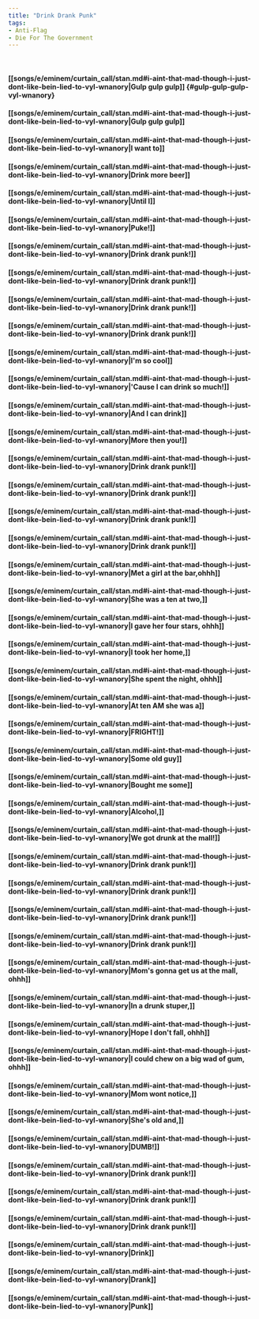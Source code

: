 ```yaml
---
title: "Drink Drank Punk"
tags:
- Anti-Flag
- Die For The Government
---
```

&nbsp;
#### [[songs/e/eminem/curtain_call/stan.md#i-aint-that-mad-though-i-just-dont-like-bein-lied-to-vyl-wnanory|Gulp gulp gulp]] {#gulp-gulp-gulp-vyl-wnanory}
#### [[songs/e/eminem/curtain_call/stan.md#i-aint-that-mad-though-i-just-dont-like-bein-lied-to-vyl-wnanory|Gulp gulp gulp]]
#### [[songs/e/eminem/curtain_call/stan.md#i-aint-that-mad-though-i-just-dont-like-bein-lied-to-vyl-wnanory|I want to]]
#### [[songs/e/eminem/curtain_call/stan.md#i-aint-that-mad-though-i-just-dont-like-bein-lied-to-vyl-wnanory|Drink more beer]]
#### [[songs/e/eminem/curtain_call/stan.md#i-aint-that-mad-though-i-just-dont-like-bein-lied-to-vyl-wnanory|Until I]]
#### [[songs/e/eminem/curtain_call/stan.md#i-aint-that-mad-though-i-just-dont-like-bein-lied-to-vyl-wnanory|Puke!]]
#### [[songs/e/eminem/curtain_call/stan.md#i-aint-that-mad-though-i-just-dont-like-bein-lied-to-vyl-wnanory|Drink drank punk!]]
#### [[songs/e/eminem/curtain_call/stan.md#i-aint-that-mad-though-i-just-dont-like-bein-lied-to-vyl-wnanory|Drink drank punk!]]
#### [[songs/e/eminem/curtain_call/stan.md#i-aint-that-mad-though-i-just-dont-like-bein-lied-to-vyl-wnanory|Drink drank punk!]]
#### [[songs/e/eminem/curtain_call/stan.md#i-aint-that-mad-though-i-just-dont-like-bein-lied-to-vyl-wnanory|Drink drank punk!]]
#### [[songs/e/eminem/curtain_call/stan.md#i-aint-that-mad-though-i-just-dont-like-bein-lied-to-vyl-wnanory|I'm so cool]]
#### [[songs/e/eminem/curtain_call/stan.md#i-aint-that-mad-though-i-just-dont-like-bein-lied-to-vyl-wnanory|'Cause I can drink so much!]]
#### [[songs/e/eminem/curtain_call/stan.md#i-aint-that-mad-though-i-just-dont-like-bein-lied-to-vyl-wnanory|And I can drink]]
#### [[songs/e/eminem/curtain_call/stan.md#i-aint-that-mad-though-i-just-dont-like-bein-lied-to-vyl-wnanory|More then you!]]
#### [[songs/e/eminem/curtain_call/stan.md#i-aint-that-mad-though-i-just-dont-like-bein-lied-to-vyl-wnanory|Drink drank punk!]]
#### [[songs/e/eminem/curtain_call/stan.md#i-aint-that-mad-though-i-just-dont-like-bein-lied-to-vyl-wnanory|Drink drank punk!]]
#### [[songs/e/eminem/curtain_call/stan.md#i-aint-that-mad-though-i-just-dont-like-bein-lied-to-vyl-wnanory|Drink drank punk!]]
#### [[songs/e/eminem/curtain_call/stan.md#i-aint-that-mad-though-i-just-dont-like-bein-lied-to-vyl-wnanory|Drink drank punk!]]
#### [[songs/e/eminem/curtain_call/stan.md#i-aint-that-mad-though-i-just-dont-like-bein-lied-to-vyl-wnanory|Met a girl at the bar,ohhh]]
#### [[songs/e/eminem/curtain_call/stan.md#i-aint-that-mad-though-i-just-dont-like-bein-lied-to-vyl-wnanory|She was a ten at two,]]
#### [[songs/e/eminem/curtain_call/stan.md#i-aint-that-mad-though-i-just-dont-like-bein-lied-to-vyl-wnanory|I gave her four stars, ohhh]]
#### [[songs/e/eminem/curtain_call/stan.md#i-aint-that-mad-though-i-just-dont-like-bein-lied-to-vyl-wnanory|I took her home,]]
#### [[songs/e/eminem/curtain_call/stan.md#i-aint-that-mad-though-i-just-dont-like-bein-lied-to-vyl-wnanory|She spent the night, ohhh]]
#### [[songs/e/eminem/curtain_call/stan.md#i-aint-that-mad-though-i-just-dont-like-bein-lied-to-vyl-wnanory|At ten AM she was a]]
#### [[songs/e/eminem/curtain_call/stan.md#i-aint-that-mad-though-i-just-dont-like-bein-lied-to-vyl-wnanory|FRIGHT!]]
#### [[songs/e/eminem/curtain_call/stan.md#i-aint-that-mad-though-i-just-dont-like-bein-lied-to-vyl-wnanory|Some old guy]]
#### [[songs/e/eminem/curtain_call/stan.md#i-aint-that-mad-though-i-just-dont-like-bein-lied-to-vyl-wnanory|Bought me some]]
#### [[songs/e/eminem/curtain_call/stan.md#i-aint-that-mad-though-i-just-dont-like-bein-lied-to-vyl-wnanory|Alcohol,]]
#### [[songs/e/eminem/curtain_call/stan.md#i-aint-that-mad-though-i-just-dont-like-bein-lied-to-vyl-wnanory|We got drunk at the mall!]]
#### [[songs/e/eminem/curtain_call/stan.md#i-aint-that-mad-though-i-just-dont-like-bein-lied-to-vyl-wnanory|Drink drank punk!]]
#### [[songs/e/eminem/curtain_call/stan.md#i-aint-that-mad-though-i-just-dont-like-bein-lied-to-vyl-wnanory|Drink drank punk!]]
#### [[songs/e/eminem/curtain_call/stan.md#i-aint-that-mad-though-i-just-dont-like-bein-lied-to-vyl-wnanory|Drink drank punk!]]
#### [[songs/e/eminem/curtain_call/stan.md#i-aint-that-mad-though-i-just-dont-like-bein-lied-to-vyl-wnanory|Drink drank punk!]]
#### [[songs/e/eminem/curtain_call/stan.md#i-aint-that-mad-though-i-just-dont-like-bein-lied-to-vyl-wnanory|Mom's gonna get us at the mall, ohhh]]
#### [[songs/e/eminem/curtain_call/stan.md#i-aint-that-mad-though-i-just-dont-like-bein-lied-to-vyl-wnanory|In a drunk stuper,]]
#### [[songs/e/eminem/curtain_call/stan.md#i-aint-that-mad-though-i-just-dont-like-bein-lied-to-vyl-wnanory|Hope I don't fall, ohhh]]
#### [[songs/e/eminem/curtain_call/stan.md#i-aint-that-mad-though-i-just-dont-like-bein-lied-to-vyl-wnanory|I could chew on a big wad of gum, ohhh]]
#### [[songs/e/eminem/curtain_call/stan.md#i-aint-that-mad-though-i-just-dont-like-bein-lied-to-vyl-wnanory|Mom wont notice,]]
#### [[songs/e/eminem/curtain_call/stan.md#i-aint-that-mad-though-i-just-dont-like-bein-lied-to-vyl-wnanory|She's old and,]]
#### [[songs/e/eminem/curtain_call/stan.md#i-aint-that-mad-though-i-just-dont-like-bein-lied-to-vyl-wnanory|DUMB!]]
#### [[songs/e/eminem/curtain_call/stan.md#i-aint-that-mad-though-i-just-dont-like-bein-lied-to-vyl-wnanory|Drink drank punk!]]
#### [[songs/e/eminem/curtain_call/stan.md#i-aint-that-mad-though-i-just-dont-like-bein-lied-to-vyl-wnanory|Drink drank punk!]]
#### [[songs/e/eminem/curtain_call/stan.md#i-aint-that-mad-though-i-just-dont-like-bein-lied-to-vyl-wnanory|Drink drank punk!]]
#### [[songs/e/eminem/curtain_call/stan.md#i-aint-that-mad-though-i-just-dont-like-bein-lied-to-vyl-wnanory|Drink]]
#### [[songs/e/eminem/curtain_call/stan.md#i-aint-that-mad-though-i-just-dont-like-bein-lied-to-vyl-wnanory|Drank]]
#### [[songs/e/eminem/curtain_call/stan.md#i-aint-that-mad-though-i-just-dont-like-bein-lied-to-vyl-wnanory|Punk]]
